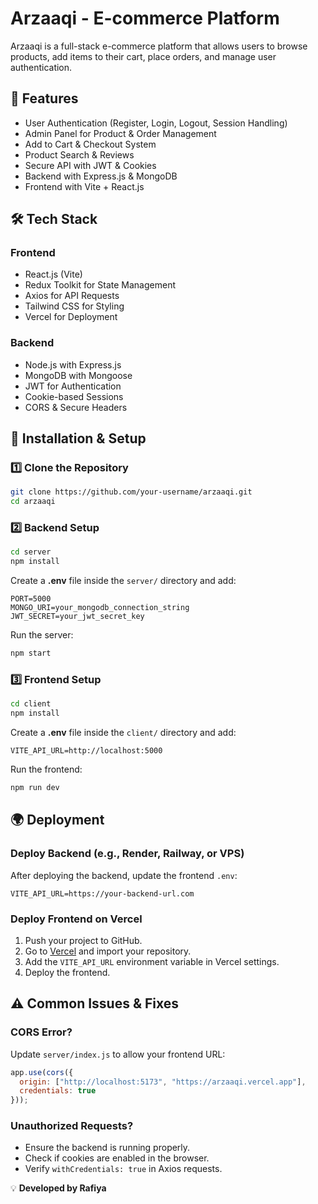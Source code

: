# Arzaaqi - E-commerce Platform

Arzaaqi is a full-stack e-commerce platform that allows users to browse products, add items to their cart, place orders, and manage user authentication.

## 🚀 Features

- User Authentication (Register, Login, Logout, Session Handling)
- Admin Panel for Product & Order Management
- Add to Cart & Checkout System
- Product Search & Reviews
- Secure API with JWT & Cookies
- Backend with Express.js & MongoDB
- Frontend with Vite + React.js

## 🛠️ Tech Stack

### **Frontend**

- React.js (Vite)
- Redux Toolkit for State Management
- Axios for API Requests
- Tailwind CSS for Styling
- Vercel for Deployment

### **Backend**

- Node.js with Express.js
- MongoDB with Mongoose
- JWT for Authentication
- Cookie-based Sessions
- CORS & Secure Headers

## 🔧 Installation & Setup

### 1️⃣ Clone the Repository

```sh
git clone https://github.com/your-username/arzaaqi.git
cd arzaaqi
```

### 2️⃣ Backend Setup

```sh
cd server
npm install
```

Create a **.env** file inside the `server/` directory and add:

```
PORT=5000
MONGO_URI=your_mongodb_connection_string
JWT_SECRET=your_jwt_secret_key
```

Run the server:

```sh
npm start
```

### 3️⃣ Frontend Setup

```sh
cd client
npm install
```

Create a **.env** file inside the `client/` directory and add:

```
VITE_API_URL=http://localhost:5000
```

Run the frontend:

```sh
npm run dev
```

## 🌍 Deployment

### **Deploy Backend (e.g., Render, Railway, or VPS)**

After deploying the backend, update the frontend `.env`:

```
VITE_API_URL=https://your-backend-url.com
```

### **Deploy Frontend on Vercel**

1. Push your project to GitHub.
2. Go to [Vercel](https://vercel.com) and import your repository.
3. Add the `VITE_API_URL` environment variable in Vercel settings.
4. Deploy the frontend.

## ⚠️ Common Issues & Fixes

### **CORS Error?**

Update `server/index.js` to allow your frontend URL:

```js
app.use(cors({
  origin: ["http://localhost:5173", "https://arzaaqi.vercel.app"],
  credentials: true
}));
```

### **Unauthorized Requests?**

- Ensure the backend is running properly.
- Check if cookies are enabled in the browser.
- Verify `withCredentials: true` in Axios requests.



💡 **Developed by Rafiya**

